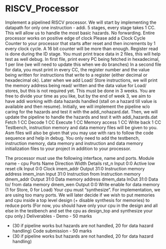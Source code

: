 # RISCV_Processor

Implement a pipelined RISCV processor.
We will start by implementing the datapath for only one instruction - addi.
5 stages, every stage takes 1 CC. This will allow us to handle the most basic hazards. No forwarding.
Entire processor works on positive edge of clock
Please add a Clock Cycle Counter to your processor that starts after reset and then increments by 1 every clock cycle. A 16 bit counter will be more than enough.
Register read is done during the ID stage.
You must print trace data in 2 files, this will help test as well debug.
In first file, print every PC being fetched in hexadecimal, 1 per line (we will need to update this when we do branches)
In a second file for data, you must print in every CC, the register number and the value being written for instructions that write to a register (either decimal or hexadecimal ok).
Later when we add Load/ Store instructions, we will print the memory address being read/ written and the data value for Load/ stores, but this is not required yet.
This must be done in 3 weeks. You are free to divide your time as you like, but by the end of week 3, we aim to have addi working with data hazards handled (stall on a hazard till value is available and then resume).
Initially, we will implement the pipeline w/o caring for the hazards and test it with the addi_nohazard.dat.
Then, we will update the pipeline to handle the hazards and test it with addi_hazards.dat
      Fetch
1 CC
Decode
1 CC
Execute
1 CC
Memory access
1 CC
Write back
1 CC
     Testbench, instruction memory and data memory files will be given to you. Asm files will also be given that you may use with rars to follow the code sequence and help in debug.
You only need to add the testbench, instruction memory, data memory and instruction and data memory initialization files to your project in addition to your processor.

 The processor must use the following interface, name and ports.
Module name - cpu Ports
 Name
Direction
Width
Details
rst_n
Input
0:0
Active low reset
clk
Input
0:0
Clock
imem_addr
Output
31:0
Instruction memory address
imem_insn
Input
31:0
Instruction from Instruction memory
dmem_addr
Output
31:0
Data memory address
dmem_data
InOut
31:0
Data to/ from data memory
dmem_wen
Output
0:0
Write enable for data memory (1 for Store, 0 for Load)
             Your cpu must “synthesize”. For implementation, we are using too many ports. We will later decide if we wish to put memories and cpu inside a top level design (+ disable synthesis for memories) to reduce ports (For now, you should have only your cpu in the design and all else in the testbench and set the cpu as design_top and synthesize your cpu only.)
Deliverables -
Demo - 50 marks
- (30 if pipeline works but hazards are not handled, 20 for data hazard handling)
Code submission - 50 marks
- (30 if pipeline works but hazards are not handled, 20 for data hazard handling)
  
